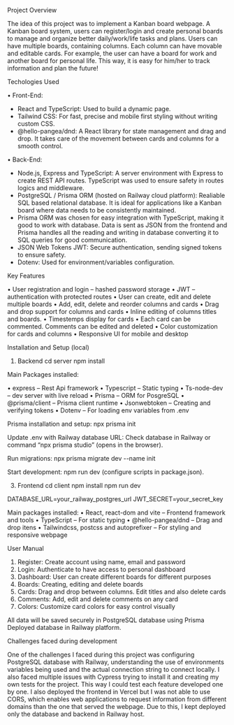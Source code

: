 Project Overview

The idea of this project was to implement a Kanban board webpage. A Kanban board
system, users can register/login and create personal boards to manage and organize
better daily/work/life tasks and plans. Users can have multiple boards, containing
columns. Each column can have movable and editable cards. For example, the user
can have a board for work and another board for personal life. This way, it is easy for
him/her to track information and plan the future!

Techologies Used

• Front-End:
- React and TypeScript: Used to build a dynamic page.
- Tailwind CSS: For fast, precise and mobile first styling without writing custom CSS.
- @hello-pangea/dnd: A React library for state management and drag and drop. It takes
care of the movement between cards and columns for a smooth control.

• Back-End:
- Node.js, Express and TypeScript: A server environment with Express to create REST
API routes. TypeScript was used to ensure safety in routes logics and middleware.
- PostgreSQL / Prisma ORM (hosted on Railway cloud platform): Realiable SQL
based relational database. It is ideal for applications like a Kanban board where data
needs to be consistently maintained.
- Prisma ORM was chosen for easy integration with TypeScript, making it good to work
with database. Data is sent as JSON from the frontend and Prisma handles all the
reading and writing in database converting it to SQL queries for good communication.
- JSON Web Tokens JWT: Secure authentication, sending signed tokens to ensure
safety.
- Dotenv: Used for environment/variables configuration.

Key Features

• User registration and login – hashed password storage
• JWT – authentication with protected routes
• User can create, edit and delete multiple boards
• Add, edit, delete and reorder columns and cards
• Drag and drop support for columns and cards
• Inline editing of columns titles and boards.
• Timestemps display for cards
• Each card can be commented. Comments can be edited and deleted
• Color customization for cards and columns
• Responsive UI for mobile and desktop

Installation and Setup (local)

1. Backend
cd server
npm install

Main Packages installed:

• express – Rest Api framework
• Typescript – Static typing
• Ts-node-dev – dev server with live reload
• Prisma – ORM for PosgreSQL
• @prisma/client – Prisma client runtime
• Jsonwebtoken – Creating and verifying tokens
• Dotenv – For loading env variables from .env

Prisma installation and setup:
npx prisma init

Update .env with Railway database URL:
Check database in Railway or command “npx prisma studio” (opens in the browser).

Run migrations:
npx prisma migrate dev --name init

Start development:
npm run dev (configure scripts in package.json).

3. Frontend
cd client
npm install
npm run dev

DATABASE_URL=your_railway_postgres_url
JWT_SECRET=your_secret_key

Main packages installed:
• React, react-dom and vite – Frontend framework and tools
• TypeScript – For static typing
• @hello-pangea/dnd – Drag and drop itens
• Tailwindcss, postcss and autoprefixer – For styling and responsive webpage

User Manual

1. Register: Create account using name, email and password
2. Login: Authenticate to have access to personal dashboard
3. Dashboard: User can create different boards for different purposes
4. Boards: Creating, editing and delete boards
5. Cards: Drag and drop between columns. Edit titles and also delete cards
6. Comments: Add, edit and delete comments on any card
7. Colors: Customize card colors for easy control visually

All data will be saved securely in PostgreSQL database using Prisma
Deployed database in Railway platform.

Challenges faced during development

One of the challenges I faced during this project was configuring PostgreSQL
database with Railway, understanding the use of environments variables being used
and the actual connection string to connect locally. I also faced multiple issues with
Cypress trying to install it and creating my own tests for the project. This way I could
test each feature developed one by one. I also deployed the frontend in Vercel but I
was not able to use CORS, which enables web applications to request information
from different domains than the one that served the webpage. Due to this, I kept
deployed only the database and backend in Railway host.
